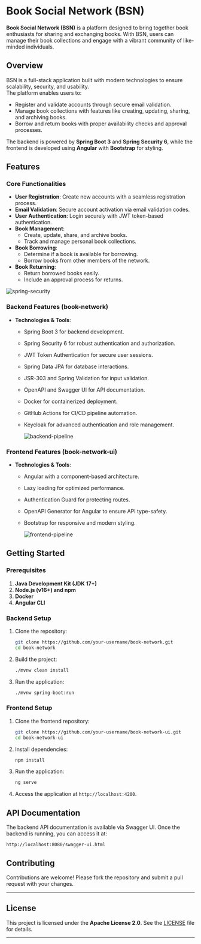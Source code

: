 # Book Social Network (BSN)  

**Book Social Network (BSN)** is a platform designed to bring together book enthusiasts for sharing and exchanging books. With BSN, users can manage their book collections and engage with a vibrant community of like-minded individuals.  

## Overview  
BSN is a full-stack application built with modern technologies to ensure scalability, security, and usability.  
The platform enables users to:  
- Register and validate accounts through secure email validation.  
- Manage book collections with features like creating, updating, sharing, and archiving books.  
- Borrow and return books with proper availability checks and approval processes.  

The backend is powered by **Spring Boot 3** and **Spring Security 6**, while the frontend is developed using **Angular** with **Bootstrap** for styling.  

## Features  

### Core Functionalities  
- **User Registration**: Create new accounts with a seamless registration process.  
- **Email Validation**: Secure account activation via email validation codes.  
- **User Authentication**: Login securely with JWT token-based authentication.  
- **Book Management**:  
  - Create, update, share, and archive books.  
  - Track and manage personal book collections.  
- **Book Borrowing**:  
  - Determine if a book is available for borrowing.  
  - Borrow books from other members of the network.  
- **Book Returning**:  
  - Return borrowed books easily.  
  - Include an approval process for returns.

 ![spring-security](https://github.com/user-attachments/assets/f2794833-0171-4511-8c56-92808f7f2bbf)

    
### Backend Features (book-network)  
- **Technologies & Tools**:  
  - Spring Boot 3 for backend development.  
  - Spring Security 6 for robust authentication and authorization.  
  - JWT Token Authentication for secure user sessions.  
  - Spring Data JPA for database interactions.  
  - JSR-303 and Spring Validation for input validation.  
  - OpenAPI and Swagger UI for API documentation.  
  - Docker for containerized deployment.  
  - GitHub Actions for CI/CD pipeline automation.  
  - Keycloak for advanced authentication and role management.
 
    ![backend-pipeline](https://github.com/user-attachments/assets/69985d9d-5ac6-4fbc-836e-cec5cf5e16d6)


### Frontend Features (book-network-ui)  
- **Technologies & Tools**:  
  - Angular with a component-based architecture.  
  - Lazy loading for optimized performance.  
  - Authentication Guard for protecting routes.  
  - OpenAPI Generator for Angular to ensure API type-safety.  
  - Bootstrap for responsive and modern styling.
 
    ![frontend-pipeline](https://github.com/user-attachments/assets/bb045f02-2ee4-42c5-9e6d-7bf3dc2c9be0)


## Getting Started  

### Prerequisites  
1. **Java Development Kit (JDK 17+)**  
2. **Node.js (v16+) and npm**  
3. **Docker**  
4. **Angular CLI**  

### Backend Setup  
1. Clone the repository:  
   ```bash  
   git clone https://github.com/your-username/book-network.git  
   cd book-network  
   ```  
2. Build the project:  
   ```bash  
   ./mvnw clean install  
   ```  
3. Run the application:  
   ```bash  
   ./mvnw spring-boot:run  
   ```  

### Frontend Setup  
1. Clone the frontend repository:  
   ```bash  
   git clone https://github.com/your-username/book-network-ui.git  
   cd book-network-ui  
   ```  
2. Install dependencies:  
   ```bash  
   npm install  
   ```  
3. Run the application:  
   ```bash  
   ng serve  
   ```  
4. Access the application at `http://localhost:4200`.  

## API Documentation  
The backend API documentation is available via Swagger UI. Once the backend is running, you can access it at:  
```
http://localhost:8080/swagger-ui.html  
```

## Contributing  
Contributions are welcome! Please fork the repository and submit a pull request with your changes.  


---

## License  
This project is licensed under the **Apache License 2.0**. See the [LICENSE](LICENSE) file for details.  

---  


